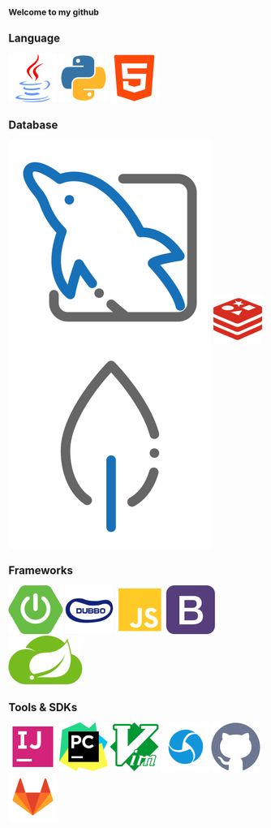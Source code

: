 ### Welcome to my github

<!--
**kings1990/kings1990** is a ✨ _special_ ✨ repository because its `README.md` (this file) appears on your GitHub profile.

Here are some ideas to get you started:

- 🔭 I’m currently working on ...
- 🌱 I’m currently learning ...
- 👯 I’m looking to collaborate on ...
- 🤔 I’m looking for help with ...
- 💬 Ask me about ...
- 📫 How to reach me: ...
- 😄 Pronouns: ...
- ⚡ Fun fact: ...
-->

<!--
[![Anurag's github stats](https://github-readme-stats.vercel.app/api?username=kings1990&show_icons=true&theme=cobalt)](https://github.com/kings1990)
-->

## Language
![java](./imgs/language/java.svg "java")
![python](./imgs/language/python.svg "python")
![html](./imgs/language/html.svg "html")

## Database
![mysql](./imgs/db/mysql.svg "mysql")
![redis](./imgs/db/redis.svg "redis")
![mongodb](./imgs/db/mongodb.svg "mongodb")

## Frameworks
![springboot](./imgs/frameworks/springboot.svg "springboot")
![dubbo](./imgs/frameworks/dubbo.svg "dubbo")
![JavaScript](./imgs/frameworks/JavaScript.svg "JavaScript")
![Bootstrap](./imgs/frameworks/Bootstrap.svg "Bootstrap")
![SpringCloud](./imgs/frameworks/SpringCloud.svg "SpringCloud")

## Tools & SDKs
![intellijidea](./imgs/tools/intellijidea.svg "intellijidea")
![pycharm](./imgs/tools/pycharm.svg "pycharm")
![vim](./imgs/tools/vim.svg "vim")
![dubbo](./imgs/tools/appium.svg "appium")
![github](./imgs/tools/github.svg "github")
![gitlab](./imgs/tools/gitlab.svg "gitlab")

